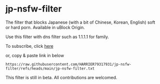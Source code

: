 # jp-nsfw-filter
The filter that blocks Japanese (with a bit of Chinese, Korean, English) soft or hard porn. Available in uBlock Origin.

Use this filter with dns filter such as 1.1.1.1 for family.

To subscribe, click [here](https://subscribe.adblockplus.org/?location=https%3A%2F%2Fraw.githubusercontent.com%2FHARRIER79317931%2Fjp-nsfw-filter%2Frefs%2Fheads%2Fmain%2Fjp-nsfw-filter.txt&title=JP%20NSFW%20Filter)

or, copy & paste link in below 
```
https://raw.githubusercontent.com/HARRIER79317931/jp-nsfw-filter/refs/heads/main/jp-nsfw-filter.txt
```
This filter is still in beta. All contributions are welcomed.

